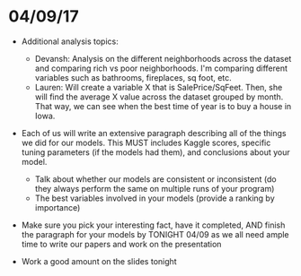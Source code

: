 # 04/09/17

* Additional analysis topics:
    * Devansh: Analysis on the different neighborhoods across the dataset and comparing rich vs poor neighborhoods. I'm comparing different variables such as bathrooms, fireplaces, sq foot, etc.
    * Lauren: Will create a variable X that is SalePrice/SqFeet. Then, she will find the average X value across the dataset grouped by month. That way, we can see when the best time of year is to buy a house in Iowa.

*  Each of us will write an extensive paragraph describing all of the things we did for our models. This MUST includes Kaggle scores, specific tuning parameters (if the models had them), and conclusions about your model.
    * Talk about whether our models are consistent or inconsistent (do they always perform the same on multiple runs of your program)
    * The best variables involved in your models (provide a ranking by importance)

* Make sure you pick your interesting fact, have it completed, AND finish the paragraph for your models by TONIGHT 04/09 as we all need ample time to write our papers and work on the presentation
* Work a good amount on the slides tonight
